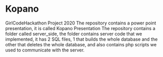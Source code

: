 # Kopano
GirlCodeHackathon Project 2020
The repository contains a power point presentation, it is called Kopano Presentation
The repository contains a folder called server_side, the folder contains server code
that we implemented, it has 2 SQL files, 1 that builds the whole database and the other
that deletes the whole database, and also contains php scripts we used to communicate
with the server.
